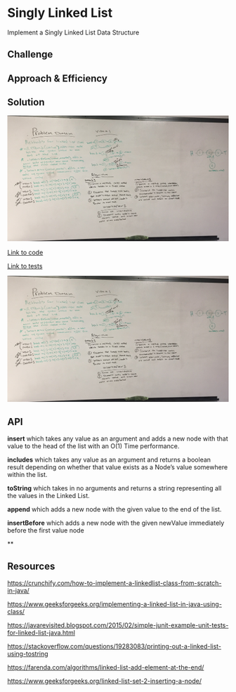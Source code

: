 # Singly Linked List

Implement a Singly Linked List Data Structure

## Challenge

<!-- Description of the challenge -->

## Approach & Efficiency

<!-- What approach did you take? Why? What is the Big O space/time for this approach? -->

## Solution

![Image of Whiteboard: Append, InsertBefore, InsertAfter -Singly Linked Lists](https://github.com/rnmessick/data-structures-and-algorithms/blob/master/assets/linkedLists.JPG)

[Link to code](../code401challenges/src/main/java/linkedLists/LinkedList.java)

[Link to tests](../code401challenges/src/test/java/code401challenges/LinkedListTest.java)

![Image of Whiteboard: k-th value from the end of a linked list. -Singly Linked Lists](https://github.com/rnmessick/data-structures-and-algorithms/blob/master/assets/linkedLists.JPG)

## API

<!-- Description of each method publicly available to your Linked List -->

**insert** which takes any value as an argument and adds a new node with that value to the head of the list with an O(1) Time performance.

**includes** which takes any value as an argument and returns a boolean result depending on whether that value exists as a Node’s value somewhere within the list.

**toString** which takes in no arguments and returns a string representing all the values in the Linked List.

**append** which adds a new node with the given value to the end of the list.

**insertBefore** which adds a new node with the given newValue immediately before the first value node

\*\*

## Resources

https://crunchify.com/how-to-implement-a-linkedlist-class-from-scratch-in-java/

https://www.geeksforgeeks.org/implementing-a-linked-list-in-java-using-class/

https://javarevisited.blogspot.com/2015/02/simple-junit-example-unit-tests-for-linked-list-java.html

https://stackoverflow.com/questions/19283083/printing-out-a-linked-list-using-tostring

https://farenda.com/algorithms/linked-list-add-element-at-the-end/

https://www.geeksforgeeks.org/linked-list-set-2-inserting-a-node/
